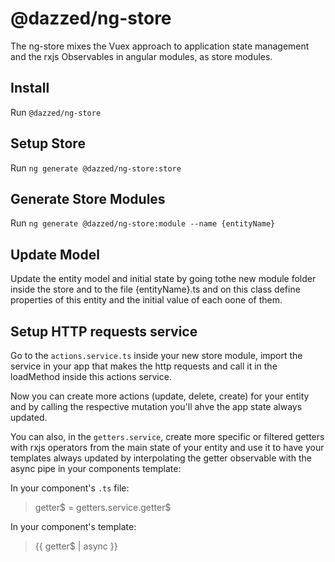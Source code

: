 # @dazzed/ng-store

The ng-store mixes the Vuex approach to application state management and the rxjs Observables in angular modules, as store modules.

## Install

Run `@dazzed/ng-store`

## Setup Store

Run `ng generate @dazzed/ng-store:store`

## Generate Store Modules

Run `ng generate @dazzed/ng-store:module --name {entityName}`

## Update Model

Update the entity model and initial state by going tothe new module folder inside the store and to the file {entityName}.ts and on this class define properties of this entity and the initial value of each oone of them.

## Setup HTTP requests service

Go to the `actions.service.ts` inside your new store module, import the service in your app that makes the http requests and call it in the loadMethod inside this actions service.

Now you can create more actions (update, delete, create) for your entity and by calling the respective mutation you'll ahve the app state always updated.

You can also, in the `getters.service`, create more specific or filtered getters with rxjs operators from the main state of your entity and use it to have your templates always updated by interpolating the getter observable with the async pipe in your components template:

In your component's `.ts` file:

> getter$ = getters.service.getter$

In your component's template:

> {{ getter$ | async }}
